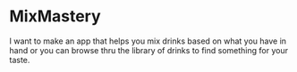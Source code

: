# MixMastery
I want to make an app that helps you mix drinks based on what you have in hand or you can browse thru the library of drinks to find something for your taste.
